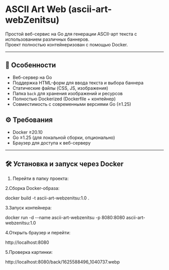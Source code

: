 # ASCII Art Web (ascii-art-webZenitsu)

Простой веб-сервис на Go для генерации ASCII-арт текста с использованием различных баннеров.  
Проект полностью контейнеризован с помощью Docker.

---

## 🔹 Особенности

- Веб-сервер на Go
- Поддержка HTML-форм для ввода текста и выбора баннера
- Статические файлы (CSS, JS, изображения)
- Папка `back` для хранения изображений и ресурсов
- Полностью Dockerized (Dockerfile + контейнер)
- Совместимость с современными версиями Go (≥1.25)

## ⚙️ Требования

- Docker ≥20.10
- Go ≥1.25 (для локальной сборки, опционально)
- Браузер для доступа к веб-серверу

---
## 🛠️ Установка и запуск через Docker

1. Перейти в папку проекта:
   
2.Сборка Docker-образа:

docker build -t ascii-art-webzenitsu:1.0 .

3.Запуск контейнера:

docker run -d --name ascii-art-webzenitsu -p 8080:8080 ascii-art-webzenitsu:1.0

4.Открыть браузер и перейти:

http://localhost:8080

5.Проверка картинки:

http://localhost:8080/back/1625588496_1040737.webp
